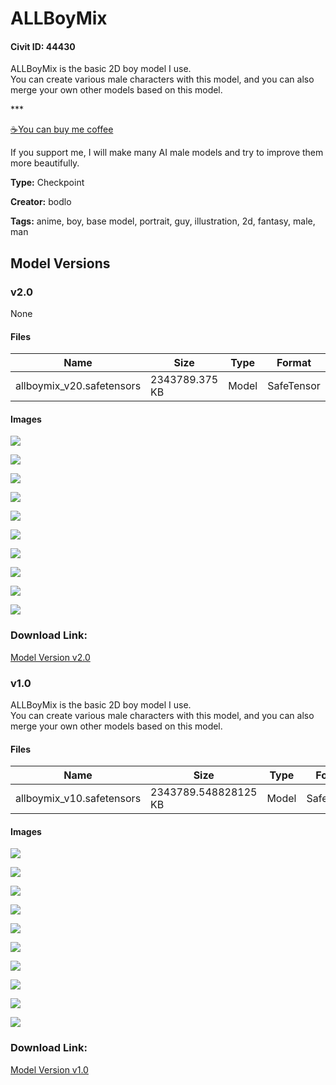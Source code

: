 # ALLBoyMix

#### Civit ID: 44430

<p>ALLBoyMix is the basic 2D boy model I use.<br />You can create various male characters with this model, and you can also merge your own other models based on this model.</p><p></p><p>***</p><p></p><p><a target="_blank" rel="ugc" href="https://www.buymeacoffee.com/bodlo">☕You can buy me coffee</a></p><p>If you support me, I will make many AI male models and try to improve them more beautifully.</p>

**Type:** Checkpoint

**Creator:** bodlo

**Tags:** anime, boy, base model, portrait, guy, illustration, 2d, fantasy, male, man

## Model Versions

### v2.0

None

#### Files

| Name | Size | Type | Format | Download Url | AutoV1 | AutoV2 | SHA256 | CRC32 | BLAKE3 |
| --- | --- | --- | --- | --- | --- | --- | --- | --- | --- |
| allboymix_v20.safetensors | 2343789.375 KB | Model | SafeTensor | https://civitai.com/api/download/models/67744 | 5239DE59 | 9694B69E2B | 9694B69E2B59DFD5B8BC0A11D8E3B96E5915D402D6E9BD4AF720E6A201317C10 | 18B3942B | 0CBD8AC1991FFE67526A95B8109D7C0FE7CC6654EC01DB2C4EB475468951C5E2 |

#### Images

<p><img src="https://image.civitai.com/xG1nkqKTMzGDvpLrqFT7WA/32b91d3c-d317-4b27-b7e7-669a1bbaff6f/width=450/753166.jpeg" /></p>

<p><img src="https://image.civitai.com/xG1nkqKTMzGDvpLrqFT7WA/8999d1b9-af4e-401c-b729-432e6cd15761/width=450/753191.jpeg" /></p>

<p><img src="https://image.civitai.com/xG1nkqKTMzGDvpLrqFT7WA/f1195a0f-67d5-4f04-84a9-5b30c3933310/width=450/753174.jpeg" /></p>

<p><img src="https://image.civitai.com/xG1nkqKTMzGDvpLrqFT7WA/7de0a450-9f56-46f8-8704-21293b7adabd/width=450/753204.jpeg" /></p>

<p><img src="https://image.civitai.com/xG1nkqKTMzGDvpLrqFT7WA/b4e9747e-00e8-4a90-a367-47e4e32ddc87/width=450/753199.jpeg" /></p>

<p><img src="https://image.civitai.com/xG1nkqKTMzGDvpLrqFT7WA/a693239e-4e81-42e9-9679-40d1c9e7b969/width=450/753129.jpeg" /></p>

<p><img src="https://image.civitai.com/xG1nkqKTMzGDvpLrqFT7WA/8d094da5-c109-4b0b-991f-ab9be2b53d80/width=450/753114.jpeg" /></p>

<p><img src="https://image.civitai.com/xG1nkqKTMzGDvpLrqFT7WA/64cc2ae1-9be7-4c29-8a51-20fbda841c0d/width=450/753168.jpeg" /></p>

<p><img src="https://image.civitai.com/xG1nkqKTMzGDvpLrqFT7WA/b1805f11-980c-4951-93cd-a7971337a9e3/width=450/753135.jpeg" /></p>

<p><img src="https://image.civitai.com/xG1nkqKTMzGDvpLrqFT7WA/a5e12e0b-29b2-4b5c-bafc-930a065d4ed0/width=450/753148.jpeg" /></p>

### Download Link:

[Model Version v2.0](https://civitai.com/api/download/models/67744)

### v1.0

<p>ALLBoyMix is the basic 2D boy model I use.<br />You can create various male characters with this model, and you can also merge your own other models based on this model.</p>

#### Files

| Name | Size | Type | Format | Download Url | AutoV1 | AutoV2 | SHA256 | CRC32 | BLAKE3 |
| --- | --- | --- | --- | --- | --- | --- | --- | --- | --- |
| allboymix_v10.safetensors | 2343789.548828125 KB | Model | SafeTensor | https://civitai.com/api/download/models/49057 | 6E5F4D6C | 07374CF25E | 07374CF25EFD27B4F9A166ACB8C1270190D7588B9BC5A0C204DA68C403896984 | 773E92BF | F60EA07682861AC2569C1449A99EA0D36A1CF8939B764CF9A7B1B5AA742FB570 |

#### Images

<p><img src="https://image.civitai.com/xG1nkqKTMzGDvpLrqFT7WA/6368c725-3eb0-4a9a-6211-d32162b18000/width=450/527262.jpeg" /></p>

<p><img src="https://image.civitai.com/xG1nkqKTMzGDvpLrqFT7WA/5bf89887-2068-433b-8d77-96aa9fd3f200/width=450/527463.jpeg" /></p>

<p><img src="https://image.civitai.com/xG1nkqKTMzGDvpLrqFT7WA/4157f1d1-397f-4da6-cd81-8731d4edb000/width=450/527390.jpeg" /></p>

<p><img src="https://image.civitai.com/xG1nkqKTMzGDvpLrqFT7WA/eb8cb59a-dcad-4630-d609-8940f4241900/width=450/527554.jpeg" /></p>

<p><img src="https://image.civitai.com/xG1nkqKTMzGDvpLrqFT7WA/eece9af7-577e-49a2-aee2-ef2dda367e00/width=450/527604.jpeg" /></p>

<p><img src="https://image.civitai.com/xG1nkqKTMzGDvpLrqFT7WA/4e079776-21ce-41b3-3a4c-f8beffad6500/width=450/527406.jpeg" /></p>

<p><img src="https://image.civitai.com/xG1nkqKTMzGDvpLrqFT7WA/9e695103-1e03-4123-5a36-14a6e29d8a00/width=450/527632.jpeg" /></p>

<p><img src="https://image.civitai.com/xG1nkqKTMzGDvpLrqFT7WA/027599d0-973b-412e-9777-312973522200/width=450/527256.jpeg" /></p>

<p><img src="https://image.civitai.com/xG1nkqKTMzGDvpLrqFT7WA/38528bb7-d30c-40d0-574d-7fb78d9a1a00/width=450/527259.jpeg" /></p>

<p><img src="https://image.civitai.com/xG1nkqKTMzGDvpLrqFT7WA/6776b419-a034-4d8e-389e-c4bd2e1ee200/width=450/527260.jpeg" /></p>

### Download Link:

[Model Version v1.0](https://civitai.com/api/download/models/49057)

